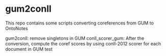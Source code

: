 # gum2conll
This repo contains some scripts converting coreferences from GUM to OntoNotes

gum2conll: remove singletons in GUM
conll_scorer_gum: After the conversion, compute the coref scores by using conll-2012 scorer for each document in GUM test
